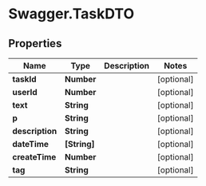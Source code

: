 # Swagger.TaskDTO

## Properties

Name | Type | Description | Notes
------------ | ------------- | ------------- | -------------
**taskId** | **Number** |  | [optional] 
**userId** | **Number** |  | [optional] 
**text** | **String** |  | [optional] 
**p** | **String** |  | [optional] 
**description** | **String** |  | [optional] 
**dateTime** | **[String]** |  | [optional] 
**createTime** | **Number** |  | [optional] 
**tag** | **String** |  | [optional] 


